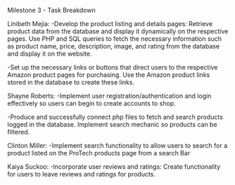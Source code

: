 Milestone 3 - Task Breakdown

Linibeth Mejia: 
  -Develop the product listing and details pages: Retrieve product data from the database and display it dynamically on the respective pages.
  Use PHP and SQL queries to fetch the necessary information such as product name, price, description, image, and rating from the database 
  and display it on the website.

  -Set up the necessary links or buttons that direct users to the respective Amazon product pages for purchasing. Use the Amazon product links
  stored in the database to create these links.



Shayne Roberts:
  -Implement user registration/authentication and login effectively so users can begin to create accounts to shop. 

  -Produce and successfully connect php files to fetch and search products logged in the database. Implement search mechanic so products can be filtered.



Clinton Miller:
  -Implement search functionality to allow users to search for a product listed on the ProTech products page from a search Bar

  
 Kaiya Suckoo: 
   -Incorporate user reviews and ratings: Create functionality for users to leave reviews and ratings for products.
